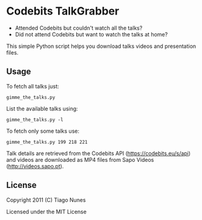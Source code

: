Codebits TalkGrabber
====================

* Attended Codebits but couldn't watch all the talks?
* Did not attend Codebits but want to watch the talks at home?

This simple Python script helps you download talks videos
and presentation files.


Usage
-----

To fetch all talks just:
```
gimme_the_talks.py
```

List the available talks using:
```
gimme_the_talks.py -l
```

To fetch only some talks use:
```
gimme_the_talks.py 199 218 221
```

Talk details are retrieved from the Codebits API (https://codebits.eu/s/api)
and videos are downloaded as MP4 files from Sapo Videos (http://videos.sapo.pt).

License
-------

Copyright 2011 (C) Tiago Nunes

Licensed under the MIT License
